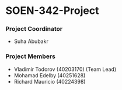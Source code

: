 # SOEN-342-Project

### Project Coordinator
- Suha Abubakr

### Project Members
- Vladimir Todorov (40203170) (Team Lead)
- Mohamad Edelby (40251628)
- Richard Mauricio (40224398)

